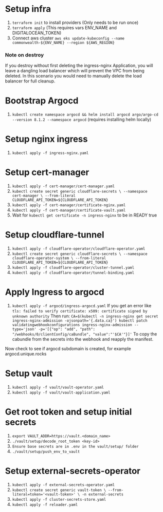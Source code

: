 # Setup infra
1. `terraform init` to install providers (Only needs to be run once)
2. `terraform apply` (This requires vars ENV_NAME and DIGITALOCEAN_TOKEN)
3. Connect aws cluster `aws eks update-kubeconfig --name commonwealth-${ENV_NAME} --region ${AWS_REGION}`
### Note on destroy
If you destroy without first deleting the ingress-nginx Application, you will leave a dangling load balancer
which will prevent the VPC from being deleted.
In this scenario you would need to manually delete the load balancer for full cleanup.

# Bootstrap Argocd
1. `kubectl create namespace argocd && helm install argocd argo/argo-cd --version 8.1.2 --namespace argocd` (requires installing helm locally)

# Setup nginx ingress
1. `kubectl apply -f ingress-nginx.yaml`

# Setup cert-manager
1. `kubectl apply -f cert-manager/cert-manager.yaml`
2. `kubectl create secret generic cloudflare-secrets \
   --namespace cert-manager \
   --from-literal CLOUDFLARE_API_TOKEN=${CLOUDFLARE_API_TOKEN}`
3. `kubectl apply -f cert-manager/certificate-nginx.yaml`
3. `kubectl apply -f cert-manager/certificate-vault.yaml`
5. Wait for `kubectl get certificate -n ingress-nginx` to be in READY true

# Setup cloudflare-tunnel
1. `kubectl apply -f cloudflare-operator/cloudflare-operator.yaml`
2. `kubectl create secret generic cloudflare-secrets \
   --namespace cloudflare-operator-system \
   --from-literal CLOUDFLARE_API_TOKEN=${CLOUDFLARE_API_TOKEN}`
3. `kubectl apply -f cloudflare-operator/cluster-tunnel.yaml`
4. `kubectl apply -f cloudflare-operator/tunnel-binding.yaml`

# Apply Ingress to argocd
1. `kubectl apply -f argocd/ingress-argocd.yaml`
If you get an error like `tls: failed to verify certificate: x509: certificate signed by unknown authority`
Then run:
`CA=$(kubectl -n ingress-nginx get secret ingress-nginx-admission -ojsonpath='{.data.ca}')
kubectl patch validatingwebhookconfigurations ingress-nginx-admission --type='json' -p='[{"op": "add", "path": "/webhooks/0/clientConfig/caBundle", "value":"'$CA'"}]'`
To copy the cabundle from the secrets into the webhook and reapply the manifest.

Now check to see if argocd subdomain is created, for example argocd.unique.rocks

# Setup vault
1. `kubectl apply -f vault/vault-operator.yaml`
2. `kubectl apply -f vault/vault-application.yaml`

# Get root token and setup initial secrets
1. `export VAULT_ADDR=https://vault.<domain_name>`
2. `./vault/setup/decode_root_token <key-id>`
3. `Ensure base secrets are in .env in the vault/setup/ folder`
4. `./vault/setup/push_env_to_vault`

# Setup external-secrets-operator
1. `kubectl apply -f external-secrets-operator.yaml`
2. `kubectl create secret generic vault-token \
  --from-literal=token='<vault-token>' \
  -n external-secrets`
3. `kubectl apply -f cluster-secrets-store.yaml`
4. `kubectl apply -f reloader.yaml`
